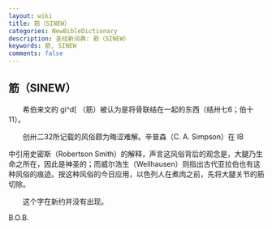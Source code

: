 ```yaml
---
layout: wiki
title: 筋（SINEW）
categories: NewBibleDictionary
description: 圣经新词典: 筋（SINEW）
keywords: 筋, SINEW
comments: false
---
```


## 筋（SINEW）

　　希伯来文的 gi^d[ （筋）被认为是将骨联结在一起的东西（结卅七6；伯十11）。

　　创卅二32所记载的风俗颇为晦涩难解。辛普森（C. A. Simpson）在 IB

中引用史密斯（Robertson Smith）的解释，声言这风俗背后的观念是，大腿乃生命之所在，因此是神圣的；而威尔浩生（Wellhausen）则指出古代亚拉伯也有这种风俗的痕迹。按这种风俗的今日应用，以色列人在煮肉之前，先将大腿关节的筋切除。

　　这个字在新约并没有出现。

B.O.B.









